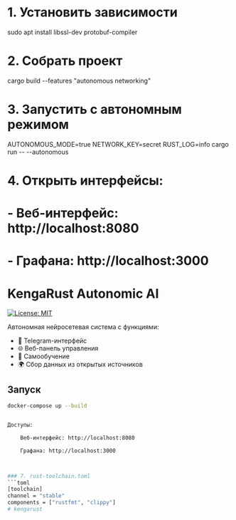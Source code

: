 # 1. Установить зависимости
sudo apt install libssl-dev protobuf-compiler

# 2. Собрать проект
cargo build --features "autonomous networking"

# 3. Запустить с автономным режимом
AUTONOMOUS_MODE=true NETWORK_KEY=secret RUST_LOG=info cargo run -- --autonomous

# 4. Открыть интерфейсы:
# - Веб-интерфейс: http://localhost:8080
# - Графана: http://localhost:3000


# KengaRust Autonomic AI

[![License: MIT](https://img.shields.io/badge/License-MIT-yellow.svg)](https://opensource.org/licenses/MIT)

Автономная нейросетевая система с функциями:
- 🤖 Telegram-интерфейс
- 🌐 Веб-панель управления
- 🧠 Самообучение
- 🌍 Сбор данных из открытых источников

## Запуск
```bash
docker-compose up --build


Доступы:

    Веб-интерфейс: http://localhost:8080

    Графана: http://localhost:3000



### 7. rust-toolchain.toml
```toml
[toolchain]
channel = "stable"
components = ["rustfmt", "clippy"]
# kengarust
